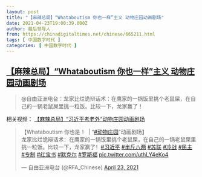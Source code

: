 ```yaml
---
layout: post
title: "【麻辣总局】“Whataboutism 你也一样”主义 动物庄园动画剧场"
date: 2021-04-23T19:00:39.000Z
author: 最后领导人
from: https://chinadigitaltimes.net/chinese/665211.html
tags: [ 中国数字时代 ]
categories: [ 中国数字时代 ]
---
```

<!--1619204439000-->
[【麻辣总局】“Whataboutism 你也一样”主义 动物庄园动画剧场](https://chinadigitaltimes.net/chinese/665211.html)
------

<div>
<blockquote><p>@自由亚洲电台：龙家比烂诡辩话术：在鹰家的一锅饭里挑个老鼠屎，在自己的一锅老鼠屎里挑一粒饭。比较一下，龙家赢了！</p></blockquote><p>相关视频： <a href="https://chinadigitaltimes.net/chinese/660570.html" title="【麻辣总局】“习近平考老外“动物庄园动画剧场">【麻辣总局】“习近平考老外“动物庄园动画剧场</a></p><blockquote class="twitter-tweet" data-width="550" data-dnt="true"><p lang="zh" dir="ltr">【Whataboutism 你也是 ！ | “<a href="https://twitter.com/hashtag/%E5%8A%A8%E7%89%A9%E5%BA%84%E5%9B%AD?src=hash&ref_src=twsrc%5Etfw">#动物庄园</a>”动画剧场】<br />龙家比烂诡辩话术：在鹰家的一锅饭里挑个老鼠屎，在自己的一锅老鼠屎里挑一粒饭。比较一下，龙家赢了！<a href="https://twitter.com/hashtag/%E4%B9%A0%E8%BF%91%E5%B9%B3?src=hash&ref_src=twsrc%5Etfw">#习近平</a> <a href="https://twitter.com/hashtag/%E5%8D%8A%E6%96%A4%E5%85%AB%E4%B8%A4?src=hash&ref_src=twsrc%5Etfw">#半斤八两</a>  <a href="https://twitter.com/hashtag/%E8%8B%8F%E8%81%94?src=hash&ref_src=twsrc%5Etfw">#苏联</a> <a href="https://twitter.com/hashtag/%E5%86%B7%E6%88%98?src=hash&ref_src=twsrc%5Etfw">#冷战</a>  <a href="https://twitter.com/hashtag/%E6%B0%91%E4%B8%BB?src=hash&ref_src=twsrc%5Etfw">#民主</a> <a href="https://twitter.com/hashtag/%E4%B8%93%E5%88%B6?src=hash&ref_src=twsrc%5Etfw">#专制</a>  <a href="https://twitter.com/hashtag/%E7%BA%A2%E5%AE%9D%E4%B9%A6?src=hash&ref_src=twsrc%5Etfw">#红宝书</a>  <a href="https://twitter.com/hashtag/%E9%BB%98%E5%85%8B%E5%B0%94?src=hash&ref_src=twsrc%5Etfw">#默克尔</a> <a href="https://twitter.com/hashtag/%E7%BD%97%E6%96%AF%E7%A6%8F?src=hash&ref_src=twsrc%5Etfw">#罗斯福</a> <a href="https://t.co/uthLY4eKo4">pic.twitter.com/uthLY4eKo4</a></p><p>&mdash; 自由亚洲电台 (@RFA_Chinese) <a href="https://twitter.com/RFA_Chinese/status/1385662980541583360?ref_src=twsrc%5Etfw">April 23, 2021</a></p></blockquote><p><script async src="https://platform.twitter.com/widgets.js" charset="utf-8"></script></p>
</div>
